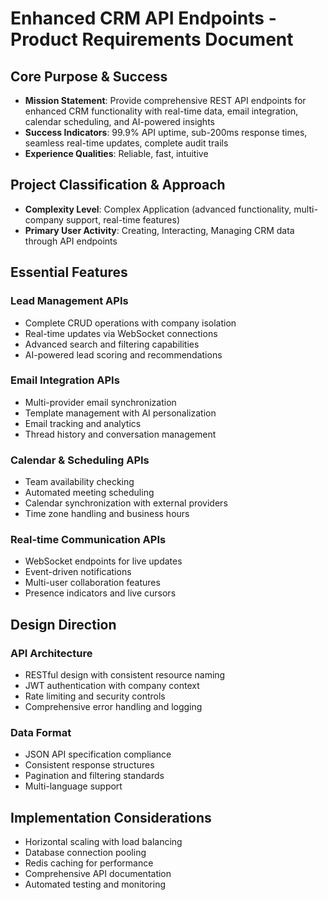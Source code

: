 # Enhanced CRM API Endpoints - Product Requirements Document

## Core Purpose & Success
- **Mission Statement**: Provide comprehensive REST API endpoints for enhanced CRM functionality with real-time data, email integration, calendar scheduling, and AI-powered insights
- **Success Indicators**: 99.9% API uptime, sub-200ms response times, seamless real-time updates, complete audit trails
- **Experience Qualities**: Reliable, fast, intuitive

## Project Classification & Approach
- **Complexity Level**: Complex Application (advanced functionality, multi-company support, real-time features)
- **Primary User Activity**: Creating, Interacting, Managing CRM data through API endpoints

## Essential Features

### Lead Management APIs
- Complete CRUD operations with company isolation
- Real-time updates via WebSocket connections
- Advanced search and filtering capabilities
- AI-powered lead scoring and recommendations

### Email Integration APIs
- Multi-provider email synchronization
- Template management with AI personalization
- Email tracking and analytics
- Thread history and conversation management

### Calendar & Scheduling APIs
- Team availability checking
- Automated meeting scheduling
- Calendar synchronization with external providers
- Time zone handling and business hours

### Real-time Communication APIs
- WebSocket endpoints for live updates
- Event-driven notifications
- Multi-user collaboration features
- Presence indicators and live cursors

## Design Direction

### API Architecture
- RESTful design with consistent resource naming
- JWT authentication with company context
- Rate limiting and security controls
- Comprehensive error handling and logging

### Data Format
- JSON API specification compliance
- Consistent response structures
- Pagination and filtering standards
- Multi-language support

## Implementation Considerations
- Horizontal scaling with load balancing
- Database connection pooling
- Redis caching for performance
- Comprehensive API documentation
- Automated testing and monitoring